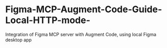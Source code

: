 # Figma-MCP-Augment-Code-Guide-Local-HTTP-mode-
Integration of Figma MCP server with Augment Code, using local Figma desktop app
